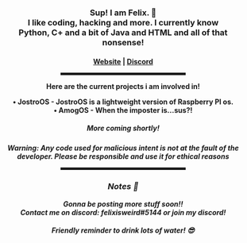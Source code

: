 <div align="center">
  <h3>Sup! I am Felix. 👋<br>I like coding, hacking and more. I currently know<br>Python, C+ and a bit of Java and HTML and all of that nonsense!</h3>
  <h4> <a href="https://felixisweird.com">Website</a> | <a href="https://discord.gg/JyEK5Xpted">Discord</a>
  
  <hr width="50%" style="height:5px;">
  
  <p>Here are the current projects i am involved in!</p>
  <a>• <b>JostroOS</b> - JostroOS is a lightweight version of Raspberry PI os.<br></a>
  <a>• <b>AmogOS</b> - When the imposter is...sus?!<br></a>
  <h5> More coming shortly! <h5>
  
  <p>Warning: Any code used for malicious intent is not at the fault of the developer. Please be responsible and use it for ethical reasons</p>

  <hr width="50%" style="height:5px;">
<div align="center">
  <h3>Notes 📝</h3>
  
  <a> Gonna be posting more stuff soon!!<br></a>
  <a> Contact me on discord: felixisweird#5144 or join my discord!</a>
  <h4> Friendly reminder  to drink lots of water! 😎
</div>
